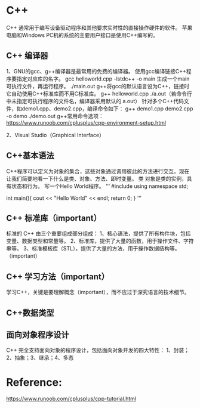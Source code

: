 # C++
C++ 通常用于编写设备驱动程序和其他要求实时性的直接操作硬件的软件。
苹果电脑和Windows PC机的系统的主要用户接口是使用C++编写的。

## C++ 编译器
1、GNU的gcc、g++编译器是最常用的免费的编译器。
使用gcc编译链接C++程序要指定对应库的名字。
gcc helloworld.cpp -lstdc++ -o main
生成一个main可执行文件，再运行程序。
./main.out
g++将gcc的默认语言设为C++，链接时它自动使用C++标准库而不用C标准库。
g++ helloworld.cpp
./a.out（若命令行中未指定可执行程序的文件名，编译器采用默认的 a.out）
针对多个C++代码文件，如demo1.cpp、demo2.cpp，编译命令如下：
g++ demo1.cpp demo2.cpp -o demo
./demo.out
g++常用命令选项：https://www.runoob.com/cplusplus/cpp-environment-setup.html

2、Visual Studio（Graphical Interface）

## C++基本语法
C++程序可以定义为对象的集合，这些对象通过调用彼此的方法进行交互。现在让我们简要地看一下什么是类、对象、方法、即时变量。
类
对象是类的实例，具有状态和行为。
写一个Hello World程序。
‘’‘
#include <iostream>
using namespace std;

int main(){
	cout << "Hello World" << endl;
	return 0;
}
’‘’

## C++ 标准库（important）
标准的 C++ 由三个重要组成部分组成：
1、核心语法，提供了所有构件块，包括变量、数据类型和常量等。
2、标准库，提供了大量的函数，用于操作文件、字符串等。
3、标准模板库（STL），提供了大量的方法，用于操作数据结构等。（important）
  
## C++ 学习方法（important）
学习C++，关键是要理解概念（important），而不应过于深究语言的技术细节。

  
  
  
## C++数据类型

## 面向对象程序设计
C++ 完全支持面向对象的程序设计，包括面向对象开发的四大特性：
1、封装；2、抽象；3、继承；4、多态
  

  
 
  
  
  
  
  
  
  
  
  
  
  
  
  
  
  
  
  
  
  
  
  
  
  
  
  
  
  
  
  
  
  
# Reference:  
https://www.runoob.com/cplusplus/cpp-tutorial.html
